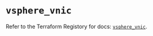 # `vsphere_vnic`

Refer to the Terraform Registory for docs: [`vsphere_vnic`](https://registry.terraform.io/providers/hashicorp/vsphere/2.4.3/docs/resources/vnic).

